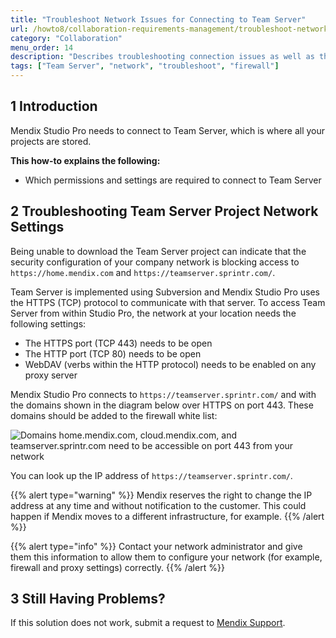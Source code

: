 ```yaml
---
title: "Troubleshoot Network Issues for Connecting to Team Server"
url: /howto8/collaboration-requirements-management/troubleshoot-network-issues-for-team-server/
category: "Collaboration"
menu_order: 14
description: "Describes troubleshooting connection issues as well as the permissions and settings required to connect to Team Server."
tags: ["Team Server", "network", "troubleshoot", "firewall"]
---
```


## 1 Introduction

Mendix Studio Pro needs to connect to Team Server, which is where all your projects are stored.

**This how-to explains the following:**

* Which permissions and settings are required to connect to Team Server

## 2 Troubleshooting Team Server Project Network Settings

Being unable to download the Team Server project can indicate that the security configuration of your company network is blocking access to `https://home.mendix.com` and `https://teamserver.sprintr.com/`.

Team Server is implemented using Subversion and Mendix Studio Pro uses the HTTPS (TCP) protocol to communicate with that server. To access Team Server from within Studio Pro, the network at your location needs the following settings:

* The HTTPS port (TCP 443) needs to be open
* The HTTP port (TCP 80) needs to be open
* WebDAV (verbs within the HTTP protocol) needs to be enabled on any proxy server

Mendix Studio Pro connects to `https://teamserver.sprintr.com/` and with the domains shown in the diagram below over HTTPS on port 443. These domains should be added to the firewall white list:

![Domains home.mendix.com, cloud.mendix.com, and teamserver.sprintr.com need to be accessible on port 443 from your network](/attachments/howto8/collaboration-requirements-management/troubleshoot-network-issues-for-team-server/networkaccessmendixplatform.jpg)

You can look up the IP address of `https://teamserver.sprintr.com/`.

{{% alert type="warning" %}}
Mendix reserves the right to change the IP address at any time and without notification to the customer. This could happen if Mendix moves to a different infrastructure, for example.
{{% /alert %}}

{{% alert type="info" %}}
Contact your network administrator and give them this information to allow them to configure your network (for example, firewall and proxy settings) correctly.
{{% /alert %}}

## 3 Still Having Problems?

If this solution does not work, submit a request to [Mendix Support](https://support.mendix.com/).
